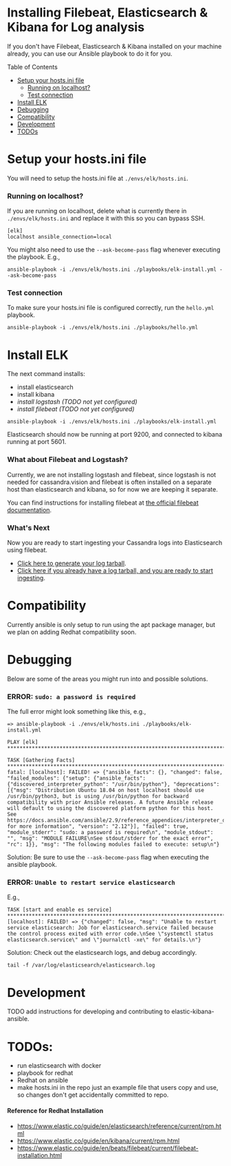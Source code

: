 # Installing Filebeat, Elasticsearch & Kibana for Log analysis
If you don't have Filebeat, Elasticsearch & Kibana installed on your machine already, you can use our Ansible playbook to do it for you.

Table of Contents
- [Setup your hosts.ini file](#Setup-your-hostsini-file)
    - [Running on localhost?](#Running-on-localhost)
    - [Test connection](#Test-connection)
- [Install ELK](#Install-ELK)
- [Debugging](#Debugging)
- [Compatibility](#Compatibility)
- [Development](#development)
- [TODOs](#TODOs)

# Setup your hosts.ini file
You will need to setup the hosts.ini file at `./envs/elk/hosts.ini`.

### Running on localhost?
If you are running on localhost, delete what is currently there in `./envs/elk/hosts.ini` and replace it with this so you can bypass SSH.
```
[elk]
localhost ansible_connection=local	
```

You might also need to use the `--ask-become-pass` flag whenever executing the playbook. E.g., 

```
ansible-playbook -i ./envs/elk/hosts.ini ./playbooks/elk-install.yml --ask-become-pass
```

### Test connection
To make sure your hosts.ini file is configured correctly, run the `hello.yml` playbook.
```
ansible-playbook -i ./envs/elk/hosts.ini ./playbooks/hello.yml
```

# Install ELK
The next command installs:
- install elasticsearch
- install kibana
- *install logstash (TODO not yet configured)*
- *install filebeat (TODO not yet configured)*

```
ansible-playbook -i ./envs/elk/hosts.ini ./playbooks/elk-install.yml
```

Elasticsearch should now be running at port 9200, and connected to kibana running at port 5601. 

### What about Filebeat and Logstash?
Currently, we are not installing logstash and filebeat, since logstash is not needed for cassandra.vision and filebeat is often installed on a separate host than elasticsearch and kibana, so for now we are keeping it separate. 

You can find instructions for installing filebeat at [the official filebeat documentation](https://www.elastic.co/guide/en/beats/filebeat/current/filebeat-installation-configuration.html).

### What's Next
Now you are ready to start ingesting your Cassandra logs into Elasticsearch using filebeat. 

- [Click here to generate your log tarball](../cassandra-analyzer/offline-log-collector/README.md).
- [Click here if you already have a log tarball, and you are ready to start ingesting](../cassandra-analyzer/offline-log-ingester/README.md).

# Compatibility
Currently ansible is only setup to run using the apt package manager, but we plan on adding Redhat compatibility soon. 

# Debugging
Below are some of the areas you might run into and possible solutions. 

### ERROR: `sudo: a password is required`
The full error might look something like this, e.g., 
```
=> ansible-playbook -i ./envs/elk/hosts.ini ./playbooks/elk-install.yml

PLAY [elk] *************************************************************************************************************************************************

TASK [Gathering Facts] *************************************************************************************************************************************
fatal: [localhost]: FAILED! => {"ansible_facts": {}, "changed": false, "failed_modules": {"setup": {"ansible_facts": {"discovered_interpreter_python": "/usr/bin/python"}, "deprecations": [{"msg": "Distribution Ubuntu 18.04 on host localhost should use /usr/bin/python3, but is using /usr/bin/python for backward compatibility with prior Ansible releases. A future Ansible release will default to using the discovered platform python for this host. See https://docs.ansible.com/ansible/2.9/reference_appendices/interpreter_discovery.html for more information", "version": "2.12"}], "failed": true, "module_stderr": "sudo: a password is required\n", "module_stdout": "", "msg": "MODULE FAILURE\nSee stdout/stderr for the exact error", "rc": 1}}, "msg": "The following modules failed to execute: setup\n"}
```

Solution: 
Be sure to use the `--ask-become-pass` flag when executing the ansible playbook.

### ERROR: `Unable to restart service elasticsearch`
E.g., 

```
TASK [start and enable es service] *************************************************************************************************************************fatal: [localhost]: FAILED! => {"changed": false, "msg": "Unable to restart service elasticsearch: Job for elasticsearch.service failed because the control process exited with error code.\nSee \"systemctl status elasticsearch.service\" and \"journalctl -xe\" for details.\n"}
```

Solution:
Check out the elasticsearch logs, and debug accordingly.
```
tail -f /var/log/elasticsearch/elasticsearch.log
```


# Development
TODO add instructions for developing and contributing to elastic-kibana-ansible.

# TODOs:
- run elasticsearch with docker
- playbook for redhat
- Redhat on ansible
- make hosts.ini in the repo just an example file that users copy and use, so changes don't get accidentally committed to repo.

#### Reference for Redhat Installation

- https://www.elastic.co/guide/en/elasticsearch/reference/current/rpm.html
- https://www.elastic.co/guide/en/kibana/current/rpm.html
- https://www.elastic.co/guide/en/beats/filebeat/current/filebeat-installation.html

